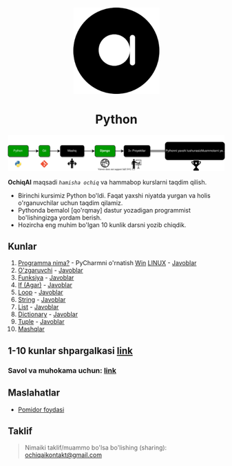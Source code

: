 <p align="center">
<a href="ochiqai.com">
<img src="./images/logo.png" width=200>
</a>
<h1 align="center">Python</h1>


<p align="center">
  <a href="https://github.com/Elyorcv/ajoyib-python/blob/main/README.md" target="_blank">
      <img src="./images/intro.svg"/>
  </a>
</p>

**OchiqAI** maqsadi _`hamisha ochiq`_ va hammabop kurslarni taqdim qilish. 

* Birinchi kursimiz Python bo'ldi. Faqat yaxshi niyatda yurgan va holis o'rganuvchilar uchun taqdim qilamiz. 
* Pythonda bemalol [qo'rqmay] dastur yozadigan programmist bo'lishingizga yordam berish. 
* Hozircha eng muhim bo'lgan 10 kunlik darsni yozib chiqdik. 



## Kunlar 

  1. [Programma nima?](https://github.com/ochiqai/python/blob/main/kunlar/01-kun-Programma/01-kun.md) 
    - PyCharmni o'rnatish [Win](https://github.com/ochiqai/python/blob/main/biblateka/pycharm_windows.md) [LINUX](no)
    - [Javoblar](https://github.com/ochiqai/python/blob/main/kunlar/01-kun-Programma/01-kun-javoblar.md)
  2. [O'zgaruvchi](https://github.com/ochiqai/python/blob/main/kunlar/02-kun-O'zgaruvchi/02-kun.md) 
    - [Javoblar](https://github.com/ochiqai/python/blob/main/kunlar/02-kun-O'zgaruvchi/02-kun-javoblar.md)
  3. [Funksiya](https://github.com/ochiqai/python/blob/main/kunlar/03-kun-Funksiya/03-kun.md) 
    - [Javoblar](https://github.com/ochiqai/python/blob/main/kunlar/03-kun-Funksiya/03-kun-javoblar.md)
  4. [If (Agar)](https://github.com/ochiqai/python/blob/main/kunlar/04-kun-Agar/04-kun.md)
    - [Javoblar](https://github.com/ochiqai/python/blob/main/kunlar/04-kun-Agar/04-kun-javoblar.md)
  5. [Loop](https://github.com/ochiqai/python/blob/main/kunlar/05-kun-Loop/05-kun.md)
    - [Javoblar](https://github.com/ochiqai/python/blob/main/kunlar/05-kun-Loop/05-kun-javoblar.md)
  6. [String](https://github.com/ochiqai/python/blob/main/kunlar/06-kun-String/06-kun.md)
    - [Javoblar](https://github.com/ochiqai/python/blob/main/kunlar/06-kun-String/06-kun-javoblar.md)
  7. [List](https://github.com/ochiqai/python/blob/main/kunlar/07-kun-List/07-kun.md)
    - [Javoblar](https://github.com/ochiqai/python/blob/main/kunlar/07-kun-List/07-kun-javoblar.md)
  8. [Dictionary](https://github.com/ochiqai/python/blob/main/kunlar/08-kun-Dictionary/08-kun.md)
    - [Javoblar](https://github.com/ochiqai/python/blob/main/kunlar/08-kun-Dictionary/08-kun-javoblar.md)
  9. [Tuple](https://github.com/ochiqai/python/blob/main/kunlar/09-kun-Tuple/09-kun.md)
    - [Javoblar](https://github.com/ochiqai/python/blob/main/kunlar/09-kun-Tuple/09-kun-javoblar.md)
  10. [Mashqlar](https://github.com/ochiqai/python/blob/main/kunlar/10-kun-Mashqlar/10-kun.md)

## 1-10 kunlar shpargalkasi [link](https://github.com/ochiqai/python/blob/shpargalka/biblateka/python_shpagralka.pdf)

### Savol va muhokama uchun: [link](https://github.com/ochiqai/python/discussions)


## Maslahatlar

- [Pomidor foydasi](https://github.com/ochiqai/python/blob/main/biblateka/pomidor_texnikasi.md)  

## Taklif

> Nimaiki taklif/muammo bo'lsa bo'lishing (sharing): ochiqaikontakt@gmail.com
